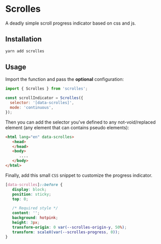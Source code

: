 # Scrolles

A deadly simple scroll progress indicator based on css and js.

## Installation

```sh
yarn add scrolles
```

## Usage

Import the function and pass the **optional** configuration:

```js
import { Scrolles } from 'scrolles';

const scrollIndicator = Scrolles({
  selector: '[data-scrolles]',
  mode: 'continuous',
});
```

Then you can add the selector you've defined to any not-void/replaced element (any element that can contains pseudo elements):

```html
<html lang="en" data-scrolles>
   <head>
   </head>
   <body>
      ....
   </body>
</html>
```

Finally, add this small `CSS` snippet to customize the progress indicator.

```css
[data-scrolles]::before {
   display: block;
   position: sticky;
   top: 0;

   /* Required style */
   content: '';
   background: hotpink;
   height: 3px;
   transform-origin: 0 var(--scrolles-origin-y, 50%);
   transform: scaleX(var(--scrolles-progress, 0));
}
```
